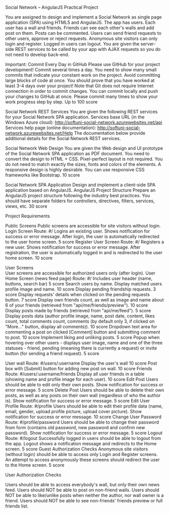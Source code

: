 Social Network – AngularJS Practical Project

You are assigned to design and implement a Social Network as single page application (SPA) using HTML5 and AngularJS. The app has users. Each user has a wall and friends. Friends can see each other's walls and add post on them. Posts can be commented. Users can send friend requests to other users, approve or reject requests. Anonymous site visitors can only login and register. Logged in users can logout. You are given the server-side REST services to be called by your app with AJAX requests so you do not need to develop back-end.

Important: Commit Every Day in GitHub
Please use GitHub for your project development!
Commit several times a day.
You need to show many small commits that indicate your constant work on the project.
Avoid committing large blocks of code at once.
You should prove that you have worked at least 3-4 days over your project!
Note that Git does not require Internet connection in order to commit changes. You can commit locally and push your changes to GitHub at once. Please commit many times to show your work progress step by step.
Up to 100 score

Social Network REST Services
You are given the following REST services for your Social Network SPA application.
Services base URL (in the Windows Azure cloud): http://softuni-social-network.azurewebsites.net/api 
Services help page (online documentation): http://softuni-social-network.azurewebsites.net/Help 
The documentation below provide additional details for the Social Network REST services.

Social Network Web Design
You аre given the Web design and UI prototype of the Social Network SPA application as PDF document.
You need to convert the design to HTML + CSS. Pixel-perfect layout is not required. You do not need to match exactly the sizes, fonts and colors of the elements. A responsive design is highly desirable. You can use responsive CSS frameworks like Bootstrap.
10 score

Social Network SPA Application
Design and implement a client-side SPA application based on AngularJS.
AngularJS Project Structure
Prepare an AngularJS project structure following the industry best practices.
You should have separate folders for controllers, directives, filters, services, views, etc.
30 score

Project Requirements

Public Screens
Public screens are accessible for site visitors without login.
Login Screen
Route: #/
Logins an existing user. Shows notification for success or error message.
After login, the user is automatically redirected to the user home screen.
5 score
Register User Screen
Route: #/
Registers a new user. Shows notification for success or error message.
After registration, the user is automatically logged in and is redirected to the user home screen.
10 score

User Screens	
User screens are accessible for authorized users only (after login).
User Home Screen (news feed page)
Route: #/
Includes user header (name, buttons, search bar)
5 score
Search users by name. Display matched users profile image and name.
10 score
Display pending friendship requests.
3 score
Display requests' details when clicked on the pending requests button.
7 score
Display own friends count, as well as image and name about 6 of your friends (retrieved from "api/me/friends/preview").
10 score
Display posts made by friends (retrieved from "api/me/feed").
5 score
Display posts data (author profile image, name, post date, content, likes count, total comments count, comments (by default only 3, if clicked on "More…" button, display all comments)).
10 score
Dropdown text area for commenting a post on clicked [Comment] button and submitting comment to post.
10 score
Implement liking and unliking posts.
5 score
Popup when hovering over other users - displays user image, name and one of the three statuses - friend, pending (meaning there is currently a request) or invite button (for sending a friend request).
5 score

User wall
Route: #/users/:username
Display the user's wall
10 score
Post box with [Submit] button for adding new post on wall.
10 score
Friends
Route: #/users/:username/friends
Display all user friends in a table (showing name and profile image for each user).
10 score
Edit Post
Users should be able to edit only their own posts. Show notification for success or error message.
5 score
Delete Post
Users should be able to delete their own posts, as well as any posts on their own wall (regardless of who the author is). Show notification for success or error message.
5 score
Edit User Profile
Route: #/profile
Users should be able to edit their profile data (name, email, gender, upload profile picture, upload cover picture). Show notification for success or error message.
10 score
Change User Password
Route: #/profile/password
Users should be able to change their password from form (contains old password, new password and confirm new password). Show notification for success or error message.
5 score
Logout
Route: #/logout
Successfully logged in users should be able to logout from the app.
Logout shows a notification message and redirects to the Home screen.
5 score
Guest Authorization Checks
Anonymous site visitors (without login) should be able to access only Login and Register screens.
An attempt to access anonymously these screens should redirect the user to the Home screen.
5 score

User Authorization Checks

Users should be able to access everybody's wall, but only their own news feed.
Users should NOT be able to post on non-friend walls.
Users should NOT be able to like/unlike posts when neither the author, nor wall owner is a friend.
Users should NOT be able to see non-friends' friends preview or full friends list.
